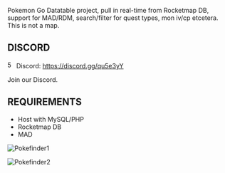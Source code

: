 Pokemon Go Datatable project, pull in real-time from Rocketmap DB, support for MAD/RDM, search/filter for quest types, mon iv/cp etcetera.
This is not a map.

## DISCORD
<img src="https://discordapp.com/assets/f8389ca1a741a115313bede9ac02e2c0.svg" width="16" height="16" title="500px" alt="500px" /> Discord: https://discord.gg/qu5e3yY

Join our Discord.

## REQUIREMENTS

- Host with MySQL/PHP
- Rocketmap DB
- MAD

![Pokefinder1](http://www.pokemonwinterswijk.nl/pokefinder1.png)

![Pokefinder2](http://www.pokemonwinterswijk.nl/pokefinder2.png)
